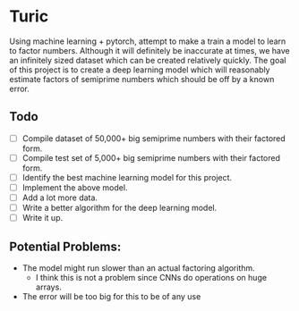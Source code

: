 # Turic

Using machine learning + pytorch, attempt to make a train a model to learn to factor numbers. Although it will definitely be inaccurate at times, we have an infinitely sized dataset which can be created relatively quickly. The goal of this project is to create a deep learning model which will reasonably estimate factors of semiprime numbers which should be off by a known error.

## Todo
- [ ]  Compile dataset of 50,000+ big semiprime numbers with their factored form.
- [ ]  Compile test set of 5,000+ big semiprime numbers with their factored form.
- [ ]  Identify the best machine learning model for this project.
- [ ]  Implement the above model.
- [ ]  Add a lot more data.
- [ ]  Write a better algorithm for the deep learning model.
- [ ]  Write it up.

## Potential Problems:

- The model might run slower than an actual factoring algorithm.
    - I think this is not a problem since CNNs do operations on huge arrays.
- The error will be too big for this to be of any use
